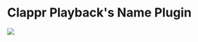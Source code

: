 # Clappr Playback's Name Plugin

<img src="https://raw.githubusercontent.com/barbosa/clappr-playback-name-plugin/master/screenshot.png"/>
